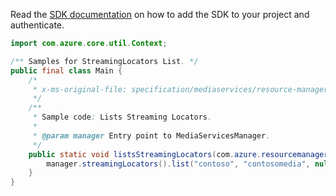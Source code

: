 Read the [SDK documentation](https://github.com/Azure/azure-sdk-for-java/blob/azure-resourcemanager-mediaservices_2.0.0/sdk/mediaservices/azure-resourcemanager-mediaservices/README.md) on how to add the SDK to your project and authenticate.

```java
import com.azure.core.util.Context;

/** Samples for StreamingLocators List. */
public final class Main {
    /*
     * x-ms-original-file: specification/mediaservices/resource-manager/Microsoft.Media/stable/2021-11-01/examples/streaming-locators-list.json
     */
    /**
     * Sample code: Lists Streaming Locators.
     *
     * @param manager Entry point to MediaServicesManager.
     */
    public static void listsStreamingLocators(com.azure.resourcemanager.mediaservices.MediaServicesManager manager) {
        manager.streamingLocators().list("contoso", "contosomedia", null, null, null, Context.NONE);
    }
}
```
